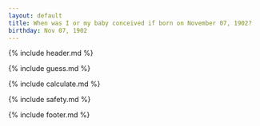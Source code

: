 ```yaml
---
layout: default
title: When was I or my baby conceived if born on November 07, 1902?
birthday: Nov 07, 1902
---
```


{% include header.md %}

{% include guess.md %}

{% include calculate.md %}

{% include safety.md %}

{% include footer.md %}



